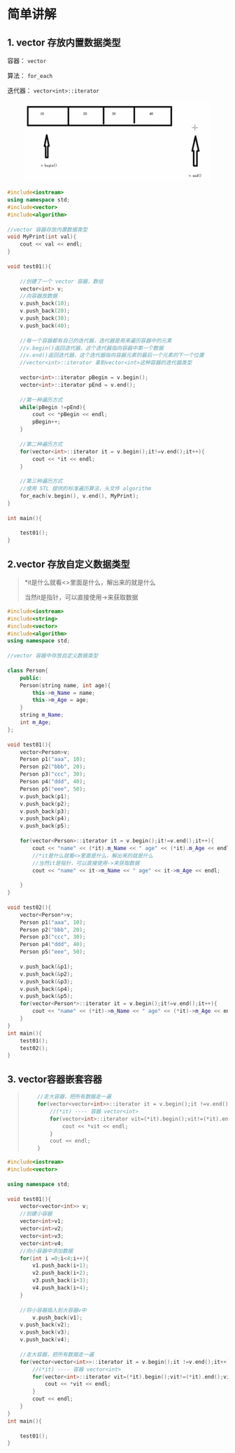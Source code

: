 # 简单讲解

## 1. vector 存放内置数据类型

容器： `vector`

算法： `for_each`

迭代器： `vector<int>::iterator`

<figure><img src="../../../../.gitbook/assets/image (1) (1) (1).png" alt=""><figcaption></figcaption></figure>

```cpp
#include<iostream>
using namespace std;
#include<vector>
#include<algorithm>

//vector 容器存放内置数据类型
void MyPrint(int val){
    cout << val << endl;
}

void test01(){

    //创建了一个 vector 容器，数组
    vector<int> v;
    //向容器放数据
    v.push_back(10);
    v.push_back(20);
    v.push_back(30);
    v.push_back(40);

    //每一个容器都有自己的迭代器，迭代器是用来遍历容器中的元素
	//v.begin()返回迭代器，这个迭代器指向容器中第一个数据
	//v.end()返回迭代器，这个迭代器指向容器元素的最后一个元素的下一个位置
	//vector<int>::iterator 拿到vector<int>这种容器的迭代器类型

	vector<int>::iterator pBegin = v.begin();
	vector<int>::iterator pEnd = v.end();

    //第一种遍历方式
    while(pBegin !=pEnd){
        cout << *pBegin << endl;
        pBegin++;
    }

    //第二种遍历方式
    for(vector<int>::iterator it = v.begin();it!=v.end();it++){
        cout << *it << endl;
    }

    //第三种遍历方式
    //使用 STL 提供的标准遍历算法，头文件 algorithm
    for_each(v.begin(), v.end(), MyPrint);
}

int main(){

    test01();
}
```

## 2.vector 存放自定义数据类型

> \*it是什么就看<>里面是什么，解出来的就是什么&#x20;
>
> 当然it是指针，可以直接使用->来获取数据

```cpp
#include<iostream>
#include<string>
#include<vector>
#include<algorithm>
using namespace std;

//vector 容器中存放自定义数据类型

class Person{
    public:
    Person(string name, int age){
        this->m_Name = name;
        this->m_Age = age;
    }  
    string m_Name;
    int m_Age;
};

void test01(){
    vector<Person>v;
    Person p1("aaa", 10);
    Person p2("bbb", 20);
	Person p3("ccc", 30);
	Person p4("ddd", 40);
	Person p5("eee", 50);
    v.push_back(p1);
	v.push_back(p2);
	v.push_back(p3);
	v.push_back(p4);
	v.push_back(p5);

    for(vector<Person>::iterator it = v.begin();it!=v.end();it++){
        cout << "name" << (*it).m_Name << " age" << (*it).m_Age << endl; 
        //*it是什么就看<>里面是什么，解出来的就是什么
        //当然it是指针，可以直接使用->来获取数据
        cout << "name" << it->m_Name << " age" << it->m_Age << endl; 

    }
}

void test02(){
    vector<Person*>v;
    Person p1("aaa", 10);
    Person p2("bbb", 20);
	Person p3("ccc", 30);
	Person p4("ddd", 40);
	Person p5("eee", 50);

    v.push_back(&p1);
	v.push_back(&p2);
	v.push_back(&p3);
	v.push_back(&p4);
	v.push_back(&p5);   
    for(vector<Person*>::iterator it = v.begin();it!=v.end();it++){
        cout << "name" << (*it)->m_Name << " age" << (*it)->m_Age << endl; 
    }
}
int main(){
    test01();
    test02();
}
```

## 3. vector容器嵌套容器

> ```cpp
>     //走大容器，把所有数据走一遍
>     for(vector<vector<int>>::iterator it = v.begin();it !=v.end();it++){
>         //(*it) ---- 容器 vector<int>
>         for(vector<int>::iterator vit=(*it).begin();vit!=(*it).end();vit++){
>             cout << *vit << endl;
>         }
>         cout << endl;
>     }
> ```

```cpp
#include<iostream>
#include<vector>

using namespace std;

void test01(){
    vector<vector<int>> v;
    //创建小容器
    vector<int>v1;
    vector<int>v2;
    vector<int>v3;
    vector<int>v4;
    //向小容器中添加数据
    for(int i =0;i<4;i++){
        v1.push_back(i+1);
        v2.push_back(i+2);
        v3.push_back(i+3);
        v4.push_back(i+4);
    }

    //将小容器插入到大容器v中
        v.push_back(v1);
	v.push_back(v2);
	v.push_back(v3);
	v.push_back(v4);

    //走大容器，把所有数据走一遍
    for(vector<vector<int>>::iterator it = v.begin();it !=v.end();it++){
        //(*it) ---- 容器 vector<int>
        for(vector<int>::iterator vit=(*it).begin();vit!=(*it).end();vit++){
            cout << *vit << endl;
        }
        cout << endl;
    }
}
int main(){

    test01();
}
```
